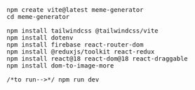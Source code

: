 <pre>
npm create vite@latest meme-generator
cd meme-generator
 
npm install tailwindcss @tailwindcss/vite
npm install dotenv   
npm install firebase react-router-dom
npm install @reduxjs/toolkit react-redux
npm install react@18 react-dom@18 react-draggable
npm install dom-to-image-more
 
/*to run-->*/ npm run dev
</pre>
